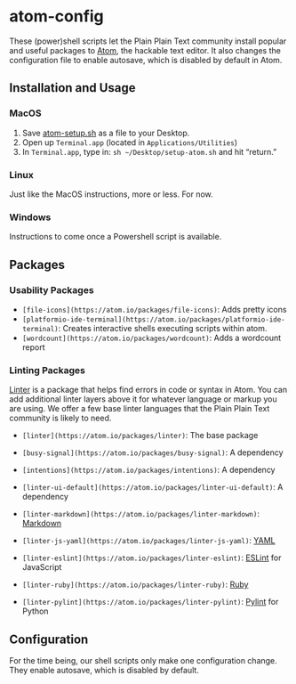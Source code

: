 # atom-config

These (power)shell scripts let the Plain Plain Text community install popular
and useful packages to [Atom](http://atom.io), the hackable text editor. It
also changes the configuration file to enable autosave, which is disabled by
default in Atom.

## Installation and Usage

### MacOS

1. Save [atom-setup.sh](https://raw.githubusercontent.com/plain-plain-text/atom-config/master/setup-atom.sh) as a file to your Desktop.  
1. Open up `Terminal.app` (located in `Applications/Utilities`)
1. In `Terminal.app`, type in: `sh ~/Desktop/setup-atom.sh` and hit “return.”

### Linux

Just like the MacOS instructions, more or less. For now.

### Windows

Instructions to come once a Powershell script is available.

## Packages 

### Usability Packages

* `[file-icons](https://atom.io/packages/file-icons)`: Adds pretty icons
* `[platformio-ide-terminal](https://atom.io/packages/platformio-ide-terminal)`: Creates interactive shells executing scripts within atom.
* `[wordcount](https://atom.io/packages/wordcount)`: Adds a wordcount report

### Linting Packages

[Linter](https://atom.io/packages/linter) is a package that helps find errors
in code or syntax in Atom. You can add additional linter layers above it for
whatever language or markup you are using. We offer a few base linter
languages that the Plain Plain Text community is likely to need.

* `[linter](https://atom.io/packages/linter)`: The base package
* `[busy-signal](https://atom.io/packages/busy-signal)`: A dependency
* `[intentions](https://atom.io/packages/intentions)`: A dependency
* `[linter-ui-default](https://atom.io/packages/linter-ui-default)`: A
dependency


* `[linter-markdown](https://atom.io/packages/linter-markdown)`: [Markdown](https://en.wikipedia.org/wiki/Markdown)
* `[linter-js-yaml](https://atom.io/packages/linter-js-yaml)`: [YAML](https://en.wikipedia.org/wiki/YAML)
* `[linter-eslint](https://atom.io/packages/linter-eslint)`: [ESLint](https://eslint.org/) for JavaScript
* `[linter-ruby](https://atom.io/packages/linter-ruby)`:
[Ruby](https://en.wikipedia.org/wiki/Ruby_(programming_language))
* `[linter-pylint](https://atom.io/packages/linter-pylint)`: [Pylint](https://pylint.org/) for Python

## Configuration

For the time being, our shell scripts only make one configuration change. They
enable autosave, which is disabled by default.
